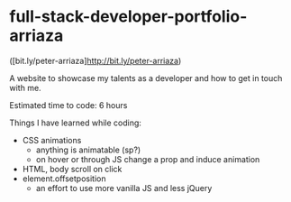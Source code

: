 # full-stack-developer-portfolio-arriaza
([bit.ly/peter-arriaza]http://bit.ly/peter-arriaza)

A website to showcase my talents as a developer and how to get in touch with me.

Estimated time to code: 6 hours

Things I have learned while coding:
* CSS animations
    * anything is animatable (sp?) 
    * on hover or through JS change a prop and induce animation
* HTML, body scroll on click
* element.offsetposition
    * an effort to use more vanilla JS and less jQuery


